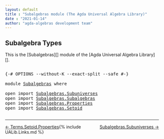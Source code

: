 ```yaml
---
layout: default
title : "Subalgebras module (The Agda Universal Algebra Library)"
date : "2021-01-14"
author: "agda-algebras development team"
---
```


## <a id="subalgebra-types">Subalgebra Types</a>

This is the [Subalgebras][] module of the [Agda Universal Algebra Library][].

<pre class="Agda">

<a id="296" class="Symbol">{-#</a> <a id="300" class="Keyword">OPTIONS</a> <a id="308" class="Pragma">--without-K</a> <a id="320" class="Pragma">--exact-split</a> <a id="334" class="Pragma">--safe</a> <a id="341" class="Symbol">#-}</a>

<a id="346" class="Keyword">module</a> <a id="353" href="Subalgebras.html" class="Module">Subalgebras</a> <a id="365" class="Keyword">where</a>

<a id="372" class="Keyword">open</a> <a id="377" class="Keyword">import</a> <a id="384" href="Subalgebras.Subuniverses.html" class="Module">Subalgebras.Subuniverses</a>
<a id="409" class="Keyword">open</a> <a id="414" class="Keyword">import</a> <a id="421" href="Subalgebras.Subalgebras.html" class="Module">Subalgebras.Subalgebras</a>
<a id="445" class="Keyword">open</a> <a id="450" class="Keyword">import</a> <a id="457" href="Subalgebras.Properties.html" class="Module">Subalgebras.Properties</a>
<a id="480" class="Keyword">open</a> <a id="485" class="Keyword">import</a> <a id="492" href="Subalgebras.Setoid.html" class="Module">Subalgebras.Setoid</a>

</pre>

--------------------------------------

<span style="float:left;">[← Terms.Setoid.Properties](Terms.Setoid.Properties.html)</span>
<span style="float:right;">[Subalgebras.Subuniverses →](Subalgebras.Subuniverses.html)</span>

{% include UALib.Links.md %}
